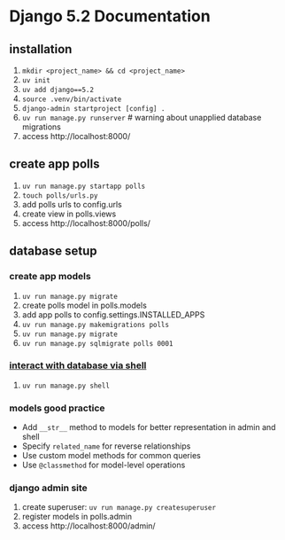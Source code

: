 # Django 5.2 Documentation

## installation
1. `mkdir <project_name> && cd <project_name>`
2. `uv init`
3. `uv add django==5.2`
4. `source .venv/bin/activate`
5. `django-admin startproject [config] .`
6. `uv run manage.py runserver` # warning about unapplied database migrations
7. access http://localhost:8000/

## create app polls
1. `uv run manage.py startapp polls`
2. `touch polls/urls.py`
3. add polls urls to config.urls
4. create view in polls.views
5. access http://localhost:8000/polls/

## database setup

### create app models
1. `uv run manage.py migrate`
2. create polls model in polls.models 
3. add app polls to config.settings.INSTALLED_APPS
4. `uv run manage.py makemigrations polls`
5. `uv run manage.py migrate`
6. `uv run manage.py sqlmigrate polls 0001`

### [interact with database via shell](/tuto/django_shell.md)
1. `uv run manage.py shell`

### models good practice
- Add `__str__` method to models for better representation in admin and shell
- Specify `related_name` for reverse relationships
- Use custom model methods for common queries
- Use `@classmethod` for model-level operations

### django admin site
1. create superuser: `uv run manage.py createsuperuser`
2. register models in polls.admin
3. access http://localhost:8000/admin/